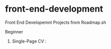 # front-end-development
Front End Developemnt Projects from Roadmap.sh

Beginner

1. Single-Page CV : 

